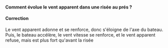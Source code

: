 #### Comment évolue le vent apparent dans une risée au prés ?

#### Correction

Le vent apparent adonne et se renforce, donc s'éloigne de l'axe du bateau. Puis, le bateau accélère, le vent vitesse se renforce, et le vent apparent refuse, mais est plus fort qu'avant la risée